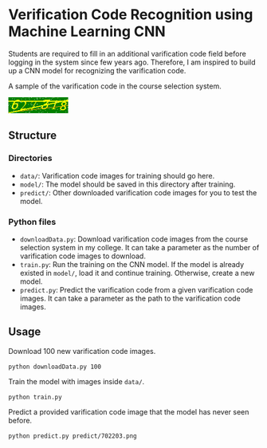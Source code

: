 # Verification Code Recognition using Machine Learning CNN

Students are required to fill in an additional varification code field before logging in the system since few years ago. Therefore, I am inspired to build up a CNN model for recognizing the varification code.


A sample of the varification code in the course selection system.

![varification code image](data/627318.png)

## Structure

### Directories

- `data/`: Varification code images for training should go here.
- `model/`: The model should be saved in this directory after training.
- `predict/`: Other downloaded varification code images for you to test the model.

### Python files

- `downloadData.py`: Download varification code images from the course selection system in my college. It can take a parameter as the number of varification code images to download.
- `train.py`: Run the training on the CNN model. If the model is already existed in `model/`, load it and continue training. Otherwise, create a new model.
- `predict.py`: Predict the varification code from a given varification code images. It can take a parameter as the path to the varification code images.

## Usage

Download 100 new varification code images.
```
python downloadData.py 100
```

Train the model with images inside `data/`.
```
python train.py
```

Predict a provided varification code image that the model has never seen before.
```
python predict.py predict/702203.png
```
